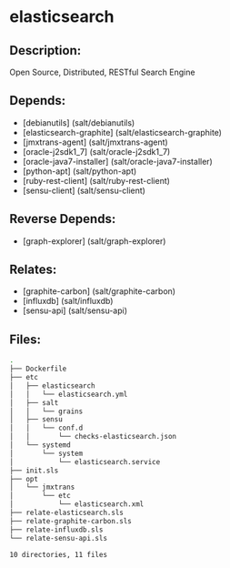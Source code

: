 # elasticsearch

## Description:

Open Source, Distributed, RESTful Search Engine

## Depends:

  -  [debianutils] (salt/debianutils)
  -  [elasticsearch-graphite] (salt/elasticsearch-graphite)
  -  [jmxtrans-agent] (salt/jmxtrans-agent)
  -  [oracle-j2sdk1\_7] (salt/oracle-j2sdk1_7)
  -  [oracle-java7-installer] (salt/oracle-java7-installer)
  -  [python-apt] (salt/python-apt)
  -  [ruby-rest-client] (salt/ruby-rest-client)
  -  [sensu-client] (salt/sensu-client)

## Reverse Depends:

  -  [graph-explorer] (salt/graph-explorer)

## Relates:

  -  [graphite-carbon] (salt/graphite-carbon)
  -  [influxdb] (salt/influxdb)
  -  [sensu-api] (salt/sensu-api)

## Files:

```bash
.
├── Dockerfile
├── etc
│   ├── elasticsearch
│   │   └── elasticsearch.yml
│   ├── salt
│   │   └── grains
│   ├── sensu
│   │   └── conf.d
│   │       └── checks-elasticsearch.json
│   └── systemd
│       └── system
│           └── elasticsearch.service
├── init.sls
├── opt
│   └── jmxtrans
│       └── etc
│           └── elasticsearch.xml
├── relate-elasticsearch.sls
├── relate-graphite-carbon.sls
├── relate-influxdb.sls
└── relate-sensu-api.sls

10 directories, 11 files
```

